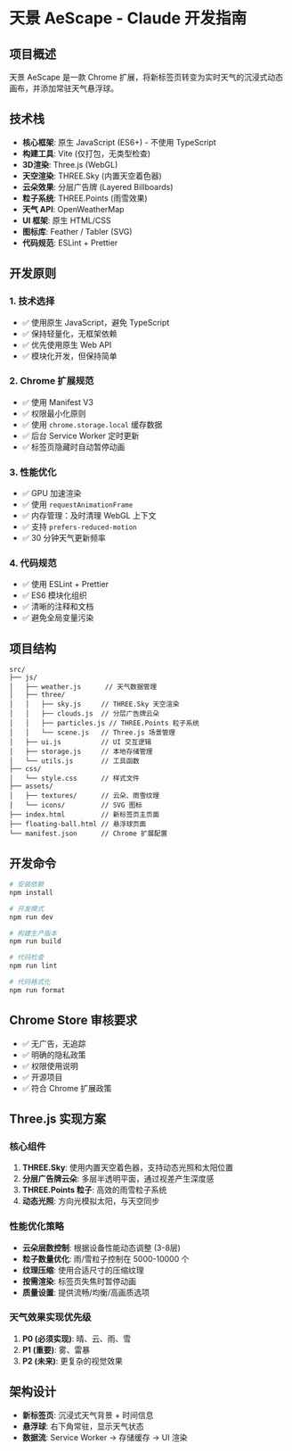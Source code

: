 # 天景 AeScape - Claude 开发指南

## 项目概述
天景 AeScape 是一款 Chrome 扩展，将新标签页转变为实时天气的沉浸式动态画布，并添加常驻天气悬浮球。

## 技术栈
- **核心框架**: 原生 JavaScript (ES6+) - 不使用 TypeScript
- **构建工具**: Vite (仅打包，无类型检查)
- **3D渲染**: Three.js (WebGL)
- **天空渲染**: THREE.Sky (内置天空着色器)
- **云朵效果**: 分层广告牌 (Layered Billboards)
- **粒子系统**: THREE.Points (雨雪效果)
- **天气 API**: OpenWeatherMap
- **UI 框架**: 原生 HTML/CSS
- **图标库**: Feather / Tabler (SVG)
- **代码规范**: ESLint + Prettier

## 开发原则

### 1. 技术选择
- ✅ 使用原生 JavaScript，避免 TypeScript
- ✅ 保持轻量化，无框架依赖
- ✅ 优先使用原生 Web API
- ✅ 模块化开发，但保持简单

### 2. Chrome 扩展规范
- ✅ 使用 Manifest V3
- ✅ 权限最小化原则
- ✅ 使用 `chrome.storage.local` 缓存数据
- ✅ 后台 Service Worker 定时更新
- ✅ 标签页隐藏时自动暂停动画

### 3. 性能优化
- ✅ GPU 加速渲染
- ✅ 使用 `requestAnimationFrame`
- ✅ 内存管理：及时清理 WebGL 上下文
- ✅ 支持 `prefers-reduced-motion`
- ✅ 30 分钟天气更新频率

### 4. 代码规范
- ✅ 使用 ESLint + Prettier
- ✅ ES6 模块化组织
- ✅ 清晰的注释和文档
- ✅ 避免全局变量污染

## 项目结构
```
src/
├── js/
│   ├── weather.js      // 天气数据管理
│   ├── three/
│   │   ├── sky.js     // THREE.Sky 天空渲染
│   │   ├── clouds.js  // 分层广告牌云朵
│   │   ├── particles.js // THREE.Points 粒子系统
│   │   └── scene.js   // Three.js 场景管理
│   ├── ui.js          // UI 交互逻辑
│   ├── storage.js     // 本地存储管理
│   └── utils.js       // 工具函数
├── css/
│   └── style.css      // 样式文件
├── assets/
│   ├── textures/      // 云朵、雨雪纹理
│   └── icons/         // SVG 图标
├── index.html         // 新标签页主页面
├── floating-ball.html // 悬浮球页面
└── manifest.json      // Chrome 扩展配置
```

## 开发命令
```bash
# 安装依赖
npm install

# 开发模式
npm run dev

# 构建生产版本
npm run build

# 代码检查
npm run lint

# 代码格式化
npm run format
```

## Chrome Store 审核要求
- ✅ 无广告，无追踪
- ✅ 明确的隐私政策
- ✅ 权限使用说明
- ✅ 开源项目
- ✅ 符合 Chrome 扩展政策

## Three.js 实现方案

### 核心组件
1. **THREE.Sky**: 使用内置天空着色器，支持动态光照和太阳位置
2. **分层广告牌云朵**: 多层半透明平面，通过视差产生深度感
3. **THREE.Points 粒子**: 高效的雨雪粒子系统
4. **动态光照**: 方向光模拟太阳，与天空同步

### 性能优化策略
- **云朵层数控制**: 根据设备性能动态调整 (3-8层)
- **粒子数量优化**: 雨/雪粒子控制在 5000-10000 个
- **纹理压缩**: 使用合适尺寸的压缩纹理
- **按需渲染**: 标签页失焦时暂停动画
- **质量设置**: 提供流畅/均衡/高画质选项

### 天气效果实现优先级
1. **P0 (必须实现)**: 晴、云、雨、雪
2. **P1 (重要)**: 雾、雷暴
3. **P2 (未来)**: 更复杂的视觉效果

## 架构设计
- **新标签页**: 沉浸式天气背景 + 时间信息
- **悬浮球**: 右下角常驻，显示天气状态
- **数据流**: Service Worker → 存储缓存 → UI 渲染